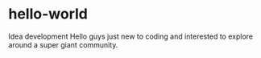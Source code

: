 # hello-world
Idea development
Hello guys just new to coding and interested to explore around a super giant community.
